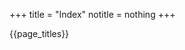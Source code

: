 +++
title = "Index"
notitle = nothing
+++

<!-- @@tagline
Because finding the shortest path is overrated (and not NP-hard).
@@ -->

{{page_titles}}

